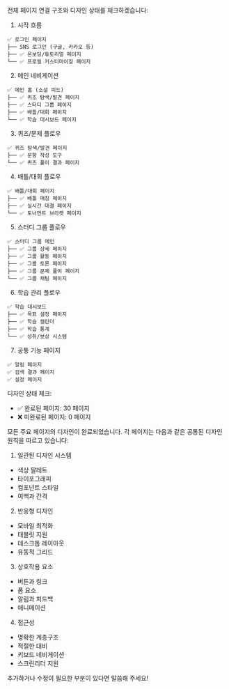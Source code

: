 전체 페이지 연결 구조와 디자인 상태를 체크하겠습니다:

1. 시작 흐름

```
✅ 로그인 페이지
├── SNS 로그인 (구글, 카카오 등)
├── ✅ 온보딩/튜토리얼 페이지
└── ✅ 프로필 커스터마이징 페이지
```

2. 메인 네비게이션

```
✅ 메인 홈 (소셜 피드)
├── ✅ 퀴즈 탐색/발견 페이지
├── ✅ 스터디 그룹 페이지
├── ✅ 배틀/대회 페이지
└── ✅ 학습 대시보드 페이지
```

3. 퀴즈/문제 플로우

```
✅ 퀴즈 탐색/발견 페이지
├── ✅ 문항 작성 도구
└── ✅ 퀴즈 풀이 결과 페이지
```

4. 배틀/대회 플로우

```
✅ 배틀/대회 페이지
├── ✅ 배틀 매칭 페이지
├── ✅ 실시간 대결 페이지
└── ✅ 토너먼트 브라켓 페이지
```

5. 스터디 그룹 플로우

```
✅ 스터디 그룹 메인
├── ✅ 그룹 상세 페이지
├── ✅ 그룹 활동 페이지
├── ✅ 그룹 토론 페이지
├── ✅ 그룹 문제 풀이 페이지
└── ✅ 그룹 채팅 페이지
```

6. 학습 관리 플로우

```
✅ 학습 대시보드
├── ✅ 목표 설정 페이지
├── ✅ 학습 캘린더
├── ✅ 학습 통계
└── ✅ 성취/보상 시스템
```

7. 공통 기능 페이지

```
✅ 알림 페이지
✅ 검색 결과 페이지
✅ 설정 페이지
```

디자인 상태 체크:

- ✅ 완료된 페이지: 30 페이지
- ❌ 미완료된 페이지: 0 페이지

모든 주요 페이지의 디자인이 완료되었습니다. 각 페이지는 다음과 같은 공통된 디자인 원칙을 따르고 있습니다:

1. 일관된 디자인 시스템

- 색상 팔레트
- 타이포그래피
- 컴포넌트 스타일
- 여백과 간격

2. 반응형 디자인

- 모바일 최적화
- 태블릿 지원
- 데스크톱 레이아웃
- 유동적 그리드

3. 상호작용 요소

- 버튼과 링크
- 폼 요소
- 알림과 피드백
- 애니메이션

4. 접근성

- 명확한 계층구조
- 적절한 대비
- 키보드 네비게이션
- 스크린리더 지원

추가하거나 수정이 필요한 부분이 있다면 말씀해 주세요!
